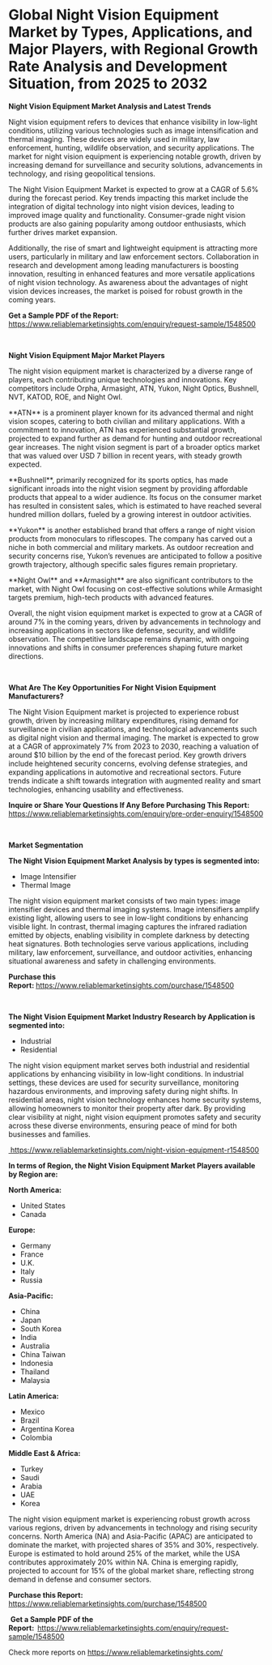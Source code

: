 <p><h1>Global Night Vision Equipment Market by Types, Applications, and Major Players, with Regional Growth Rate Analysis and Development Situation, from 2025 to 2032</h1></p><p><strong>Night Vision Equipment Market Analysis and Latest Trends</strong></p>
<p><p>Night vision equipment refers to devices that enhance visibility in low-light conditions, utilizing various technologies such as image intensification and thermal imaging. These devices are widely used in military, law enforcement, hunting, wildlife observation, and security applications. The market for night vision equipment is experiencing notable growth, driven by increasing demand for surveillance and security solutions, advancements in technology, and rising geopolitical tensions.</p><p>The Night Vision Equipment Market is expected to grow at a CAGR of 5.6% during the forecast period. Key trends impacting this market include the integration of digital technology into night vision devices, leading to improved image quality and functionality. Consumer-grade night vision products are also gaining popularity among outdoor enthusiasts, which further drives market expansion.</p><p>Additionally, the rise of smart and lightweight equipment is attracting more users, particularly in military and law enforcement sectors. Collaboration in research and development among leading manufacturers is boosting innovation, resulting in enhanced features and more versatile applications of night vision technology. As awareness about the advantages of night vision devices increases, the market is poised for robust growth in the coming years.</p></p>
<p><strong>Get a Sample PDF of the Report:&nbsp;</strong> <a href="https://www.reliablemarketinsights.com/enquiry/request-sample/1548500?utm_campaign=2117&utm_medium=2&utm_source=Github&utm_content=ia&utm_term=05042025&utm_id=night-vision-equipment">https://www.reliablemarketinsights.com/enquiry/request-sample/1548500</a></p>
<p>&nbsp;</p>
<p><strong>Night Vision Equipment Major Market Players</strong></p>
<p><p>The night vision equipment market is characterized by a diverse range of players, each contributing unique technologies and innovations. Key competitors include Orpha, Armasight, ATN, Yukon, Night Optics, Bushnell, NVT, KATOD, ROE, and Night Owl.</p><p>**ATN** is a prominent player known for its advanced thermal and night vision scopes, catering to both civilian and military applications. With a commitment to innovation, ATN has experienced substantial growth, projected to expand further as demand for hunting and outdoor recreational gear increases. The night vision segment is part of a broader optics market that was valued over USD 7 billion in recent years, with steady growth expected.</p><p>**Bushnell**, primarily recognized for its sports optics, has made significant inroads into the night vision segment by providing affordable products that appeal to a wider audience. Its focus on the consumer market has resulted in consistent sales, which is estimated to have reached several hundred million dollars, fueled by a growing interest in outdoor activities.</p><p>**Yukon** is another established brand that offers a range of night vision products from monoculars to riflescopes. The company has carved out a niche in both commercial and military markets. As outdoor recreation and security concerns rise, Yukon’s revenues are anticipated to follow a positive growth trajectory, although specific sales figures remain proprietary.</p><p>**Night Owl** and **Armasight** are also significant contributors to the market, with Night Owl focusing on cost-effective solutions while Armasight targets premium, high-tech products with advanced features. </p><p>Overall, the night vision equipment market is expected to grow at a CAGR of around 7% in the coming years, driven by advancements in technology and increasing applications in sectors like defense, security, and wildlife observation. The competitive landscape remains dynamic, with ongoing innovations and shifts in consumer preferences shaping future market directions.</p></p>
<p>&nbsp;</p>
<p><strong>What Are The Key Opportunities For Night Vision Equipment Manufacturers?</strong></p>
<p><p>The Night Vision Equipment market is projected to experience robust growth, driven by increasing military expenditures, rising demand for surveillance in civilian applications, and technological advancements such as digital night vision and thermal imaging. The market is expected to grow at a CAGR of approximately 7% from 2023 to 2030, reaching a valuation of around $10 billion by the end of the forecast period. Key growth drivers include heightened security concerns, evolving defense strategies, and expanding applications in automotive and recreational sectors. Future trends indicate a shift towards integration with augmented reality and smart technologies, enhancing usability and effectiveness.</p></p>
<p><strong>Inquire or Share Your Questions If Any Before Purchasing This Report:</strong> <a href="https://www.reliablemarketinsights.com/enquiry/pre-order-enquiry/1548500?utm_campaign=2117&utm_medium=2&utm_source=Github&utm_content=ia&utm_term=05042025&utm_id=night-vision-equipment">https://www.reliablemarketinsights.com/enquiry/pre-order-enquiry/1548500</a></p>
<p>&nbsp;</p>
<p><strong>Market Segmentation</strong></p>
<p><strong>The Night Vision Equipment Market Analysis by types is segmented into:</strong></p>
<p><ul><li>Image Intensifier</li><li>Thermal Image</li></ul></p>
<p><p>The night vision equipment market consists of two main types: image intensifier devices and thermal imaging systems. Image intensifiers amplify existing light, allowing users to see in low-light conditions by enhancing visible light. In contrast, thermal imaging captures the infrared radiation emitted by objects, enabling visibility in complete darkness by detecting heat signatures. Both technologies serve various applications, including military, law enforcement, surveillance, and outdoor activities, enhancing situational awareness and safety in challenging environments.</p></p>
<p><strong>Purchase this Report:&nbsp;</strong><a href="https://www.reliablemarketinsights.com/purchase/1548500?utm_campaign=2117&utm_medium=2&utm_source=Github&utm_content=ia&utm_term=05042025&utm_id=night-vision-equipment">https://www.reliablemarketinsights.com/purchase/1548500</a></p>
<p>&nbsp;</p>
<p><strong>The Night Vision Equipment Market Industry Research by Application is segmented into:</strong></p>
<p><ul><li>Industrial</li><li>Residential</li></ul></p>
<p><p>The night vision equipment market serves both industrial and residential applications by enhancing visibility in low-light conditions. In industrial settings, these devices are used for security surveillance, monitoring hazardous environments, and improving safety during night shifts. In residential areas, night vision technology enhances home security systems, allowing homeowners to monitor their property after dark. By providing clear visibility at night, night vision equipment promotes safety and security across these diverse environments, ensuring peace of mind for both businesses and families.</p></p>
<p><a href="https://www.reliablemarketinsights.com/night-vision-equipment-r1548500?utm_campaign=2117&utm_medium=2&utm_source=Github&utm_content=ia&utm_term=05042025&utm_id=night-vision-equipment">&nbsp;https://www.reliablemarketinsights.com/night-vision-equipment-r1548500</a></p>
<p><strong>In terms of Region, the Night Vision Equipment Market Players available by Region are:</strong></p>
<p>
    <p> <strong> North America: </strong>
        <ul>
            <li>United States</li>
            <li>Canada</li>
        </ul>
        </p> 
    <p> <strong> Europe: </strong>
        <ul>
            <li>Germany</li>
            <li>France</li>
            <li>U.K.</li>
            <li>Italy</li>
            <li>Russia</li>
        </ul>
        </p> 
    <p> <strong> Asia-Pacific: </strong>
        <ul>
            <li>China</li>
            <li>Japan</li>
            <li>South Korea</li>
            <li>India</li>
            <li>Australia</li>
            <li>China Taiwan</li>
            <li>Indonesia</li>
            <li>Thailand</li>
            <li>Malaysia</li>
        </ul>
        </p> 
    <p> <strong> Latin America: </strong>
        <ul>
            <li>Mexico</li>
            <li>Brazil</li>
            <li>Argentina Korea</li>
            <li>Colombia</li>
        </ul>
        </p> 
    <p> <strong> Middle East & Africa: </strong>
        <ul>
            <li>Turkey</li>
            <li>Saudi</li>
            <li>Arabia</li>
            <li>UAE</li>
            <li>Korea</li>
        </ul>
    </p>
    </p>
<p><p>The night vision equipment market is experiencing robust growth across various regions, driven by advancements in technology and rising security concerns. North America (NA) and Asia-Pacific (APAC) are anticipated to dominate the market, with projected shares of 35% and 30%, respectively. Europe is estimated to hold around 25% of the market, while the USA contributes approximately 20% within NA. China is emerging rapidly, projected to account for 15% of the global market share, reflecting strong demand in defense and consumer sectors.</p></p>
<p><strong>Purchase this Report: </strong><a href="https://www.reliablemarketinsights.com/purchase/1548500?utm_campaign=2117&utm_medium=2&utm_source=Github&utm_content=ia&utm_term=05042025&utm_id=night-vision-equipment">https://www.reliablemarketinsights.com/purchase/1548500</a></p>
<p>&nbsp;<strong>Get a Sample PDF of the Report:&nbsp;&nbsp;</strong><a href="https://www.reliablemarketinsights.com/enquiry/request-sample/1548500?utm_campaign=2117&utm_medium=2&utm_source=Github&utm_content=ia&utm_term=05042025&utm_id=night-vision-equipment">https://www.reliablemarketinsights.com/enquiry/request-sample/1548500</a></p>
<p><strong></strong></p>
<p>Check more reports on <a href="https://www.reliablemarketinsights.com/?utm_campaign=2117&utm_medium=2&utm_source=Github&utm_content=ia&utm_term=05042025&utm_id=night-vision-equipment">https://www.reliablemarketinsights.com/</a></p>
